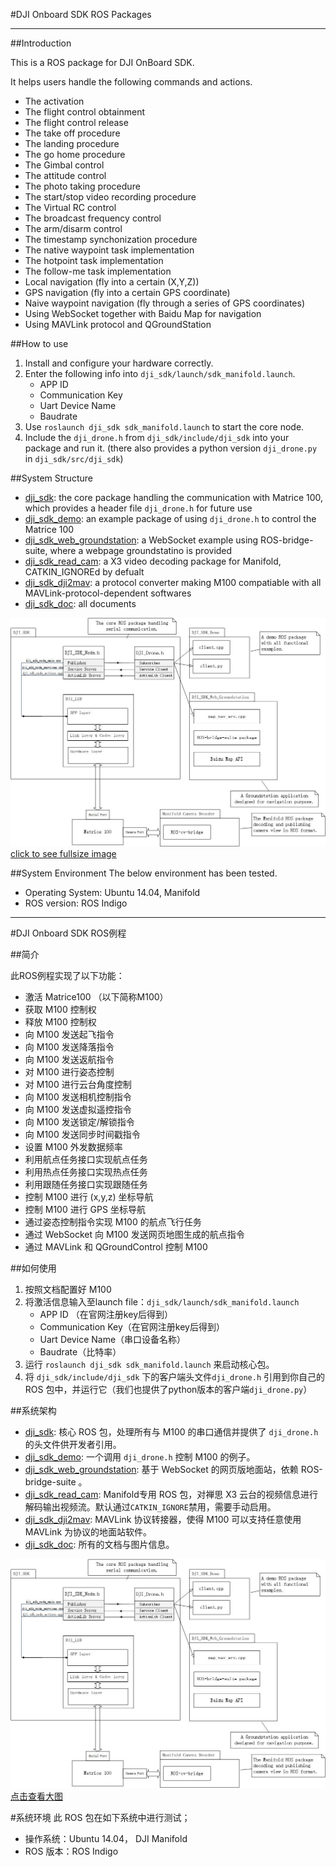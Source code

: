 #DJI Onboard SDK ROS Packages

----

##Introduction

This is a ROS package for DJI OnBoard SDK.

It helps users handle the following commands and actions.

* The activation
* The flight control obtainment
* The flight control release
* The take off procedure
* The landing procedure
* The go home procedure
* The Gimbal control
* The attitude control
* The photo taking procedure
* The start/stop video recording procedure
* The Virtual RC control
* The broadcast frequency control
* The arm/disarm control
* The timestamp synchonization procedure
* The native waypoint task implementation
* The hotpoint task implementation
* The follow-me task implementation
* Local navigation (fly into a certain (X,Y,Z))
* GPS navigation (fly into a certain GPS coordinate)
* Naive waypoint navigation (fly through a series of GPS coordinates)
* Using WebSocket together with Baidu Map for navigation 
* Using MAVLink protocol and QGroundStation

##How to use
1. Install and configure your hardware correctly.
2. Enter the following info into `dji_sdk/launch/sdk_manifold.launch`.
	* APP ID
	* Communication Key
	* Uart Device Name
	* Baudrate
3. Use `roslaunch dji_sdk sdk_manifold.launch` to start the core node.
4. Include the `dji_drone.h` from `dji_sdk/include/dji_sdk` into your package and run it. (there also provides a python version `dji_drone.py` in `dji_sdk/src/dji_sdk`)


##System Structure
* [dji_sdk](dji_sdk): the core package handling the communication with Matrice 100, which provides a header file `dji_drone.h` for future use
* [dji_sdk_demo](dji_sdk_demo): an example package of using `dji_drone.h` to control the Matrice 100
* [dji_sdk_web_groundstation](dji_sdk_web_groundstation): a WebSocket example using ROS-bridge-suite, where a webpage groundstatino is provided
* [dji_sdk_read_cam](dji_sdk_read_cam): a X3 video decoding package for Manifold, CATKIN_IGNOREd by defualt
* [dji_sdk_dji2mav](dji_sdk_dji2mav): a protocol converter making M100 compatiable with all MAVLink-protocol-dependent softwares
* [dji_sdk_doc](dji_sdk_doc): all documents

![image](dji_sdk_doc/structure.jpg)
[click to see fullsize image](https://raw.githubusercontent.com/dji-sdk/Onboard-SDK-ROS/2.3/dji_sdk_doc/structure.jpg)

##System Environment
The below environment has been tested.
* Operating System: Ubuntu 14.04, Manifold
* ROS version: ROS Indigo

---

#DJI Onboard SDK ROS例程

##简介

此ROS例程实现了以下功能：

* 激活 Matrice100 （以下简称M100）
* 获取 M100 控制权
* 释放 M100 控制权
* 向 M100 发送起飞指令
* 向 M100 发送降落指令
* 向 M100 发送返航指令
* 对 M100 进行姿态控制
* 对 M100 进行云台角度控制
* 向 M100 发送相机控制指令
* 向 M100 发送虚拟遥控指令
* 向 M100 发送锁定/解锁指令
* 向 M100 发送同步时间戳指令
* 设置 M100 外发数据频率
* 利用航点任务接口实现航点任务
* 利用热点任务接口实现热点任务
* 利用跟随任务接口实现跟随任务
* 控制 M100 进行 (x,y,z) 坐标导航
* 控制 M100 进行 GPS 坐标导航
* 通过姿态控制指令实现 M100 的航点飞行任务
* 通过 WebSocket 向 M100 发送网页地图生成的航点指令
* 通过 MAVLink 和 QGroundControl 控制 M100

##如何使用

1. 按照文档配置好 M100 
2. 将激活信息输入至launch file：`dji_sdk/launch/sdk_manifold.launch`
	* APP ID （在官网注册key后得到）
	* Communication Key（在官网注册key后得到）
	* Uart Device Name（串口设备名称）
	* Baudrate（比特率）
3. 运行 `roslaunch dji_sdk sdk_manifold.launch` 来启动核心包。
4. 将 `dji_sdk/include/dji_sdk` 下的客户端头文件`dji_drone.h` 引用到你自己的 ROS 包中，并运行它（我们也提供了python版本的客户端`dji_drone.py`）

##系统架构
* [dji_sdk](dji_sdk): 核心 ROS 包，处理所有与 M100 的串口通信并提供了 `dji_drone.h`的头文件供开发者引用。
* [dji_sdk_demo](dji_sdk_demo): 一个调用 `dji_drone.h` 控制 M100 的例子。
* [dji_sdk_web_groundstation](dji_sdk_web_groundstation): 基于 WebSocket 的网页版地面站，依赖 ROS-bridge-suite 。
* [dji_sdk_read_cam](dji_sdk_read_cam): Manifold专用 ROS 包，对禅思 X3 云台的视频信息进行解码输出视频流。默认通过`CATKIN_IGNORE`禁用，需要手动启用。
* [dji_sdk_dji2mav](dji_sdk_dji2mav): MAVLink 协议转接器，使得 M100 可以支持任意使用 MAVLink 为协议的地面站软件。
* [dji_sdk_doc](dji_sdk_doc): 所有的文档与图片信息。

![image](dji_sdk_doc/structure.jpg)
[点击查看大图](https://raw.githubusercontent.com/dji-sdk/Onboard-SDK-ROS/2.3/dji_sdk_doc/structure.jpg)

#系统环境
此 ROS 包在如下系统中进行测试；
* 操作系统：Ubuntu 14.04， DJI Manifold
* ROS 版本：ROS Indigo
